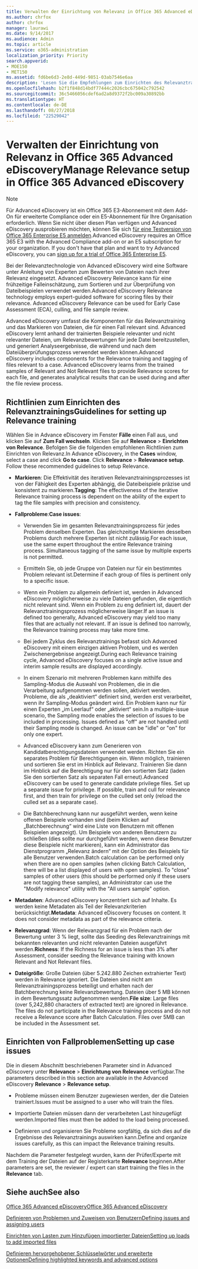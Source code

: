 ```yaml
---
title: Verwalten der Einrichtung von Relevanz in Office 365 Advanced eDiscovery
ms.author: chrfox
author: chrfox
manager: laurawi
ms.date: 9/14/2017
ms.audience: Admin
ms.topic: article
ms.service: o365-administration
localization_priority: Priority
search.appverid:
- MOE150
- MET150
ms.assetid: fd6be6d3-2e8d-449d-9851-03ab7546e6aa
description: 'Lesen Sie die Empfehlungen zum Einrichten des Relevanztrainings in Office 365 Advanced eDiscovery, um Dateien nach ihrer Relevanz zu beurteilen und Analyseergebnisse zu generieren.  '
ms.openlocfilehash: b2f1f848d14bdf77444c2026cbc675042c792542
ms.sourcegitcommit: 36c5466056cdef6ad2a8d9372f2bc009a30892bb
ms.translationtype: HT
ms.contentlocale: de-DE
ms.lasthandoff: 08/27/2018
ms.locfileid: "22529042"
---
```

# <a name="manage-relevance-setup-in-office-365-advanced-ediscovery"></a><span data-ttu-id="791b5-103">Verwalten der Einrichtung von Relevanz in Office 365 Advanced eDiscovery</span><span class="sxs-lookup"><span data-stu-id="791b5-103">Manage Relevance setup in Office 365 Advanced eDiscovery</span></span>

> [!NOTE]
> <span data-ttu-id="791b5-p101">Für Advanced eDiscovery ist ein Office 365 E3-Abonnement mit dem Add-On für erweiterte Compliance oder ein E5-Abonnement für Ihre Organisation erforderlich. Wenn Sie nicht über diesen Plan verfügen und Advanced eDiscovery ausprobieren möchten, können Sie sich [für eine Testversion von Office 365 Enterprise E5 anmelden](https://go.microsoft.com/fwlink/p/?LinkID=698279).</span><span class="sxs-lookup"><span data-stu-id="791b5-p101">Advanced eDiscovery requires an Office 365 E3 with the Advanced Compliance add-on or an E5 subscription for your organization. If you don't have that plan and want to try Advanced eDiscovery, you can [sign up for a trial of Office 365 Enterprise E5](https://go.microsoft.com/fwlink/p/?LinkID=698279).</span></span> 
  
 <span data-ttu-id="791b5-p102">Bei der Relevanztechnologie von Advanced eDiscovery wird eine Software unter Anleitung von Experten zum Bewerten von Dateien nach ihrer Relevanz eingesetzt. Advanced eDiscovery Relevance kann für eine frühzeitige Falleinschätzung, zum Sortieren und zur Überprüfung von Dateibeispielen verwendet werden.</span><span class="sxs-lookup"><span data-stu-id="791b5-p102">Advanced eDiscovery Relevance technology employs expert-guided software for scoring files by their relevance. Advanced eDiscovery Relevance can be used for Early Case Assessment (ECA), culling, and file sample review.</span></span> 
  
 <span data-ttu-id="791b5-p103">Advanced eDiscovery umfasst die Komponenten für das Relevanztraining und das Markieren von Dateien, die für einen Fall relevant sind. Advanced eDiscovery lernt anhand der trainierten Beispiele relevanter und nicht relevanter Dateien, um Relevanzbewertungen für jede Datei bereitzustellen, und generiert Analyseergebnisse, die während und nach dem Dateiüberprüfungsprozess verwendet werden können.</span><span class="sxs-lookup"><span data-stu-id="791b5-p103">Advanced eDiscovery includes components for the Relevance training and tagging of files relevant to a case. Advanced eDiscovery learns from the trained samples of Relevant and Not Relevant files to provide Relevance scores for each file, and generates analytical results that can be used during and after the file review process.</span></span> 
  
## <a name="guidelines-for-setting-up-relevance-training"></a><span data-ttu-id="791b5-110">Richtlinien zum Einrichten des Relevanztrainings</span><span class="sxs-lookup"><span data-stu-id="791b5-110">Guidelines for setting up Relevance training</span></span>

 <span data-ttu-id="791b5-p104">Wählen Sie in Advance eDiscovery im Fenster **Fälle** einen Fall aus, und klicken Sie auf **Zum Fall wechseln**. Klicken Sie auf **Relevance** \> **Einrichten von Relevance**. Befolgen Sie die folgenden empfohlenen Richtlinien zum Einrichten von Relevanz.</span><span class="sxs-lookup"><span data-stu-id="791b5-p104">In Advance eDiscovery, in the **Cases** window, select a case and click **Go to case**. Click **Relevance** \> **Relevanace setup**. Follow these recommended guidelines to setup Relevance.</span></span> 
  
- <span data-ttu-id="791b5-114">**Markieren**: Die Effektivität des iterativen Relevanztrainingsprozesses ist von der Fähigkeit des Experten abhängig, die Dateibeispiele präzise und konsistent zu markieren.</span><span class="sxs-lookup"><span data-stu-id="791b5-114">**Tagging**: The effectiveness of the iterative Relevance training process is dependent on the ability of the expert to tag the file samples with precision and consistency.</span></span>
    
- <span data-ttu-id="791b5-115">**Fallprobleme**:</span><span class="sxs-lookup"><span data-stu-id="791b5-115">**Case issues**:</span></span> 
    
  - <span data-ttu-id="791b5-p105">Verwenden Sie im gesamten Relevanztrainingsprozess für jedes Problem denselben Experten. Das gleichzeitige Markieren desselben Problems durch mehrere Experten ist nicht zulässig.</span><span class="sxs-lookup"><span data-stu-id="791b5-p105">For each issue, use the same expert throughout the entire Relevance training process. Simultaneous tagging of the same issue by multiple experts is not permitted.</span></span>
    
  - <span data-ttu-id="791b5-118">Ermitteln Sie, ob jede Gruppe von Dateien nur für ein bestimmtes Problem relevant ist.</span><span class="sxs-lookup"><span data-stu-id="791b5-118">Determine if each group of files is pertinent only to a specific issue.</span></span> 
    
  - <span data-ttu-id="791b5-p106">Wenn ein Problem zu allgemein definiert ist, werden in Advanced eDiscovery möglicherweise zu viele Dateien gefunden, die eigentlich nicht relevant sind. Wenn ein Problem zu eng definiert ist, dauert der Relevanztrainingsprozess möglicherweise länger.</span><span class="sxs-lookup"><span data-stu-id="791b5-p106">If an issue is defined too generally, Advanced eDiscovery may yield too many files that are actually not relevant. If an issue is defined too narrowly, the Relevance training process may take more time.</span></span> 
    
  - <span data-ttu-id="791b5-121">Bei jedem Zyklus des Relevanztrainings befasst sich Advanced eDiscovery mit einem einzigen aktiven Problem, und es werden Zwischenergebnisse angezeigt.</span><span class="sxs-lookup"><span data-stu-id="791b5-121">During each Relevance training cycle, Advanced eDiscovery focuses on a single active issue and interim sample results are displayed accordingly.</span></span>
    
  - <span data-ttu-id="791b5-p107">In einem Szenario mit mehreren Problemen kann mithilfe des Sampling-Modus die Auswahl von Problemen, die in die Verarbeitung aufgenommen werden sollen, aktiviert werden. Probleme, die als „deaktiviert“ definiert sind, werden erst verarbeitet, wenn ihr Sampling-Modus geändert wird. Ein Problem kann nur für einen Experten „im Leerlauf“ oder „aktiviert“ sein.</span><span class="sxs-lookup"><span data-stu-id="791b5-p107">In a multiple-issue scenario, the Sampling mode enables the selection of issues to be included in processing. Issues defined as "off" are not handled until their Sampling mode is changed. An issue can be "idle" or "on" for only one expert.</span></span>
    
  -  <span data-ttu-id="791b5-p108">Advanced eDiscovery kann zum Generieren von Kandidatberechtigungsdateien verwendet werden. Richten Sie ein separates Problem für Berechtigungen ein. Wenn möglich, trainieren und sortieren Sie erst im Hinblick auf Relevanz. Trainieren Sie dann im Hinblick auf die Berechtigung nur für den sortierten Satz (laden Sie den sortierten Satz als separaten Fall erneut).</span><span class="sxs-lookup"><span data-stu-id="791b5-p108">Advanced eDiscovery can be used to generate candidate privilege files. Set up a separate issue for privilege. If possible, train and cull for relevance first, and then train for privilege on the culled set only (reload the culled set as a separate case).</span></span> 
    
  - <span data-ttu-id="791b5-p109">Die Batchberechnung kann nur ausgeführt werden, wenn keine offenen Beispiele vorhanden sind (beim Klicken auf „Batchberechnung“ wird eine Liste von Benutzern mit offenen Beispielen angezeigt). Um Beispiele von anderen Benutzern zu schließen (dies sollte nur durchgeführt werden, wenn diese Benutzer diese Beispiele nicht markieren), kann ein Administrator das Dienstprogramm „Relevanz ändern“ mit der Option des Beispiels für alle Benutzer verwenden.</span><span class="sxs-lookup"><span data-stu-id="791b5-p109">Batch calculation can be performed only when there are no open samples (when clicking Batch Calculation, there will be a list displayed of users with open samples). To "close" samples of other users (this should be performed only if these users are not tagging these samples), an Administrator can use the "Modify relevance" utility with the "All users sample" option.</span></span>
    
- <span data-ttu-id="791b5-p110">**Metadaten**: Advanced eDiscovery konzentriert sich auf Inhalte. Es werden keine Metadaten als Teil der Relevanzkriterien berücksichtigt.</span><span class="sxs-lookup"><span data-stu-id="791b5-p110">**Metadata**: Advanced eDiscovery focuses on content. It does not consider metadata as part of the relevance criteria.</span></span> 
    
- <span data-ttu-id="791b5-132">**Relevanzgrad**: Wenn der Relevanzgrad für ein Problem nach der Bewertung unter 3 % liegt, sollte das Seeding des Relevanztrainings mit bekannten relevanten und nicht relevanten Dateien ausgeführt werden.</span><span class="sxs-lookup"><span data-stu-id="791b5-132">**Richness**: If the Richness for an issue is less than 3% after Assessment, consider seeding the Relevance training with known Relevant and Not Relevant files.</span></span>
    
- <span data-ttu-id="791b5-p111">**Dateigröße**: Große Dateien (über 5.242.880 Zeichen extrahierter Text) werden in Relevance ignoriert. Die Dateien sind nicht am Relevanztrainingsprozess beteiligt und erhalten nach der Batchberechnung keine Relevanzbewertung. Dateien über 5 MB können in dem Bewertungssatz aufgenommen werden.</span><span class="sxs-lookup"><span data-stu-id="791b5-p111">**File size**: Large files (over 5,242,880 characters of extracted text) are ignored in Relevance. The files do not participate in the Relevance training process and do not receive a Relevance score after Batch Calculation. Files over 5MB can be included in the Assessment set.</span></span>
    
## <a name="setting-up-case-issues"></a><span data-ttu-id="791b5-136">Einrichten von Fallproblemen</span><span class="sxs-lookup"><span data-stu-id="791b5-136">Setting up case issues</span></span>

<span data-ttu-id="791b5-137">Die in diesem Abschnitt beschriebenen Parameter sind in Advanced eDiscovery unter **Relevance** \> **Einrichtung von Relevance** verfügbar.</span><span class="sxs-lookup"><span data-stu-id="791b5-137">The parameters described in this section are available in the Advanced eDiscovery **Relevance** \> **Relevance setup**.</span></span> 
  
- <span data-ttu-id="791b5-138">Probleme müssen einem Benutzer zugewiesen werden, der die Dateien trainiert.</span><span class="sxs-lookup"><span data-stu-id="791b5-138">Issues must be assigned to a user who will train the files.</span></span>
    
- <span data-ttu-id="791b5-139">Importierte Dateien müssen dann der verarbeiteten Last hinzugefügt werden.</span><span class="sxs-lookup"><span data-stu-id="791b5-139">Imported files must then be added to the load being processed.</span></span>
    
- <span data-ttu-id="791b5-140">Definieren und organisieren Sie Probleme sorgfältig, da sich dies auf die Ergebnisse des Relevanztrainings auswirken kann.</span><span class="sxs-lookup"><span data-stu-id="791b5-140">Define and organize issues carefully, as this can impact the Relevance training results.</span></span>
    
<span data-ttu-id="791b5-141">Nachdem die Parameter festgelegt wurden, kann der Prüfer/Experte mit dem Training der Dateien auf der Registerkarte **Relevance** beginnen.</span><span class="sxs-lookup"><span data-stu-id="791b5-141">After parameters are set, the reviewer / expert can start training the files in the **Relevance** tab.</span></span> 
  
## <a name="see-also"></a><span data-ttu-id="791b5-142">Siehe auch</span><span class="sxs-lookup"><span data-stu-id="791b5-142">See also</span></span>

[<span data-ttu-id="791b5-143">Office 365 Advanced eDiscovery</span><span class="sxs-lookup"><span data-stu-id="791b5-143">Office 365 Advanced eDiscovery</span></span>](office-365-advanced-ediscovery.md)
  
[<span data-ttu-id="791b5-144">Definieren von Problemen und Zuweisen von Benutzern</span><span class="sxs-lookup"><span data-stu-id="791b5-144">Defining issues and assigning users</span></span>](define-issues-and-assign-users.md)
  
[<span data-ttu-id="791b5-145">Einrichten von Lasten zum Hinzufügen importierter Dateien</span><span class="sxs-lookup"><span data-stu-id="791b5-145">Setting up loads to add imported files</span></span>](set-up-loads-to-add-imported-files.md)
  
[<span data-ttu-id="791b5-146">Definieren hervorgehobener Schlüsselwörter und erweiterte Optionen</span><span class="sxs-lookup"><span data-stu-id="791b5-146">Defining highlighted keywords and advanced options</span></span>](define-highlighted-keywords-and-advanced-options.md)

